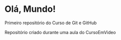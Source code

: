 # Olá, Mundo!
 Primeiro repositório do Curso de Git e GitHub

 Repositório criado durante uma aula do CursoEmVideo
